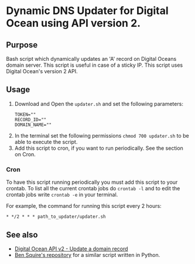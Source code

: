 # Dynamic DNS Updater for Digital Ocean using API version 2.


## Purpose

Bash script which dynamically updates an 'A' record on Digital Oceans domain server. This script is useful in case of a sticky IP. This script uses Digital Ocean's version 2 API.

## Usage

1. Download and Open the ``updater.sh`` and set the following parameters:
    ```
    TOKEN=""
    RECORD_ID=""
    DOMAIN_NAME=""
    ```
2. In the terminal set the following permissions ``chmod 700 updater.sh`` to be able to execute the script.
3. Add this script to cron, if you want to run periodically. See the section on Cron.

### Cron

To have this script running periodically you must add this script to your crontab. To list all the current crontab jobs do ``crontab -l`` and to edit the crontab jobs write ``crontab -e`` in your terminal. 

For example, the command for running this script every 2 hours:

``` 
* */2 * * * path_to_updater/updater.sh
```


## See also 
- [Digital Ocean API v2 - Update a domain record](https://developers.digitalocean.com/#update-a-domain-record)
- [Ben Squire's repository](https://github.com/bensquire/Digital-Ocean-Dynamic-DNS-Updater) for a similar script written in Python.

